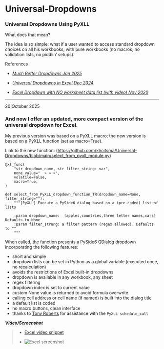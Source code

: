 # Universal-Dropdowns
### Universal Dropdowns Using **PyXLL**

What does that mean?

The idea is so simple: what if a user wanted to access standard dropdown choices on all his workbooks, with pure workbooks (no macros, no validation lists, no piddlin’ setups).

References

- *[Much Better Dropdowns Jan 2025](https://www.mathpax.com/much-better-dropdowns-jan-2025/)*

- *[Universal Dropdowns in Excel Dec 2024](https://www.mathpax.com/universal-dropdowns-in-excel-dec-2024/)*

- *[Excel Dropdown with NO worksheet data list (with video) Nov 2020
](https://www.mathpax.com/excel-dropdown-with-no-worksheet-data-list/)*

---

20 October 2025

### And now I offer an updated, more compact version of the universal dropdown for Excel.

My previous version was based on a PyXLL macro; the new version is based on a PyXLL function (set as macro=True).

Link to the new function: (https://github.com/khoitsma/Universal-Dropdowns/blob/main/select_from_pyxll_module.py)

```
@xl_func(
    "str dropdown_name, str filter_string: var",
    none_value="  » » »",
    volatile=False,
    macro=True,
)

def select_from_PyXLL_dropdown_function_TR(dropdown_name=None, filter_string=""):
    """[PyXLL] Execute a PySide6 dialog based on a (pre-coded) list of lists

    :param dropdown_name:  [apples,countries,three letter names,cars] Defaults to None
    :param filter_strung: a filter pattern (regex allowed). Defaults to ""
    """
```

When called, the function presents a PySide6 QDialog dropdown incorporating the following features:
* short and simple
* dropdown lists can be set in Python as a global variable (executed once, no recalculation)
* avoids the restrictions of Excel built-in dropdowns
* dropdown is available in any workbook, any sheet
* regex filtering
* dropdown index is set to current value
* custom None value is returned to avoid formula overwrite
* calling cell address or cell name (if named) is built into the dialog title
* a default list is coded
* no macro buttons, clean interface
* thanks to [Tony Roberts](https://www.pyxll.com/blog/author/tony/) for assistance with the `PyXLL schedule_call`


***Video/Screenshot***

> - [Excel video snippet](https://khoitsmahq.firstcloudit.com/images/universal_dropdown_select_from_PyXLL_dropdown_function_TR.mp4)
> 
> - ![Excel screenshot](https://khoitsmahq.firstcloudit.com/images/universal_dropdown_select_from_PyXLL_dropdown_function_TR.png)
